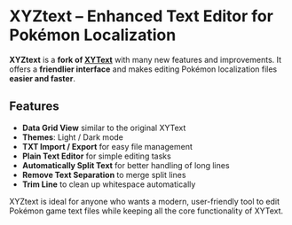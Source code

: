# XYZtext – Enhanced Text Editor for Pokémon Localization

**XYZtext** is a **fork of [XYText](https://github.com/kwsch/xytext/)** with many new features and improvements. It offers a **friendlier interface** and makes editing Pokémon localization files **easier and faster**.

## Features

* **Data Grid View** similar to the original XYText
* **Themes**: Light / Dark mode
* **TXT Import / Export** for easy file management
* **Plain Text Editor** for simple editing tasks
* **Automatically Split Text** for better handling of long lines
* **Remove Text Separation** to merge split lines
* **Trim Line** to clean up whitespace automatically

XYZtext is ideal for anyone who wants a modern, user-friendly tool to edit Pokémon game text files while keeping all the core functionality of XYText.
